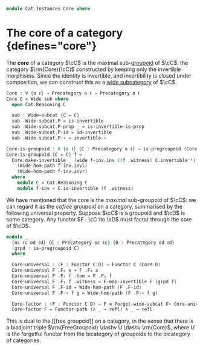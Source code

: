 <!--
```agda
open import Cat.Functor.WideSubcategory
open import Cat.Instances.Functor
open import Cat.Groupoid
open import Cat.Prelude

import Cat.Reasoning
```
-->

```agda
module Cat.Instances.Core where
```

<!--
```agda
open Functor
```
-->

# The core of a category {defines="core"}

The **core** of a category $\cC$ is the maximal sub-[groupoid] of $\cC$:
the category $\rm{Core}(\cC)$ constructed by keeping only the invertible
morphisms. Since the identity is invertible, and invertibility is closed
under composition, we can construct this as a [wide subcategory] of $\cC$.

[groupoid]: Cat.Groupoid.html
[wide subcategory]: Cat.Functor.WideSubcategory.html

```agda
Core : ∀ {o ℓ} → Precategory o ℓ → Precategory o ℓ
Core C = Wide sub where
  open Cat.Reasoning C

  sub : Wide-subcat {C = C} _
  sub .Wide-subcat.P = is-invertible
  sub .Wide-subcat.P-prop _ = is-invertible-is-prop
  sub .Wide-subcat.P-id = id-invertible
  sub .Wide-subcat.P-∘ = invertible-∘
```

<!--
```agda
private module Core {o ℓ} (C : Precategory o ℓ) = Cat.Reasoning (Core C)
```
-->

```agda
Core-is-groupoid : ∀ {o ℓ} {C : Precategory o ℓ} → is-pregroupoid (Core C)
Core-is-groupoid {C = C} f =
  Core.make-invertible _ (wide f-inv.inv ((f .witness) C.invertible⁻¹))
    (Wide-hom-path f-inv.invl)
    (Wide-hom-path f-inv.invr)
  where
    module C = Cat.Reasoning C
    module f-inv = C.is-invertible (f .witness)
```

We have mentioned that the core is the _maximal_ sub-groupoid of $\cC$:
we can regard it as the _cofree_ groupoid on a category, summarised by
the following universal property. Suppose $\cC$ is a groupoid and $\cD$
is some category. Any functor $F : \cC \to \cD$ must factor through the
core of $\cD$.

```agda
module _
  {oc ℓc od ℓd} {C : Precategory oc ℓc} {D : Precategory od ℓd}
  (grpd : is-pregroupoid C)
  where

  Core-universal : (F : Functor C D) → Functor C (Core D)
  Core-universal F .F₀ x = F .F₀ x
  Core-universal F .F₁ f .hom = F .F₁ f
  Core-universal F .F₁ f .witness = F-map-invertible F (grpd f)
  Core-universal F .F-id = Wide-hom-path (F .F-id)
  Core-universal F .F-∘ f g = Wide-hom-path (F .F-∘ f g)

  Core-factor : (F : Functor C D) → F ≡ Forget-wide-subcat F∘ Core-universal F
  Core-factor F = Functor-path (λ _ → refl) λ _ → refl
```

This is dual to the [[free groupoid]] on a category, in the sense that
there is a biadjoint triple $\rm{FreeGroupoid} \dashv U \dashv \rm{Core}$,
where $U$ is the forgetful functor from the bicategory of groupoids to the
bicategory of categories.

<!-- [TODO: Reed M, 05/05/2023] This is really part of a biadjunction
between Cat and Grpd (in particular it's the right biadjoint to the
inclusion Grpd ↪ Cat).
-->
